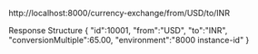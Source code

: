 http://localhost:8000/currency-exchange/from/USD/to/INR

Response Structure
{
"id":10001,
"from":"USD",
"to":"INR",
"conversionMultiple":65.00,
"environment":"8000 instance-id"
}